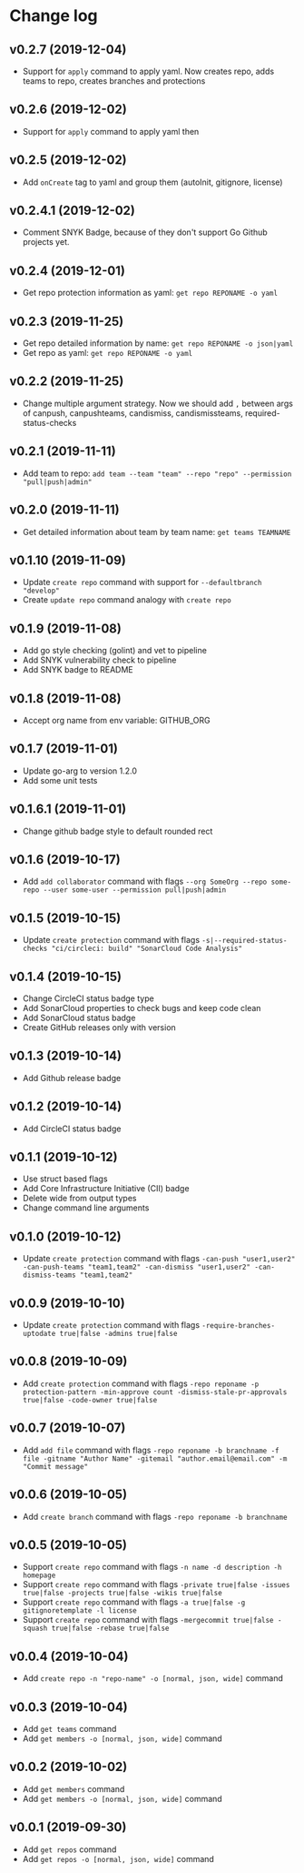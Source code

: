 # Change log

## v0.2.7 (2019-12-04)

 - Support for `apply` command to apply yaml. Now creates repo, adds teams to repo, creates branches and protections

## v0.2.6 (2019-12-02)

 - Support for `apply` command to apply yaml then

## v0.2.5 (2019-12-02)

 - Add `onCreate` tag to yaml and group them (autoInit, gitignore, license)

## v0.2.4.1 (2019-12-02)

 - Comment SNYK Badge, because of they don't support Go Github projects yet. 

## v0.2.4 (2019-12-01)

 - Get repo protection information as yaml: `get repo REPONAME -o yaml`

## v0.2.3 (2019-11-25)

 - Get repo detailed information by name: `get repo REPONAME -o json|yaml`
 - Get repo as yaml: `get repo REPONAME -o yaml`

## v0.2.2 (2019-11-25)

 - Change multiple argument strategy. Now we should add `,` between args of canpush, canpushteams, candismiss, candismissteams, required-status-checks

## v0.2.1 (2019-11-11)

 - Add team to repo: `add team --team "team" --repo "repo" --permission "pull|push|admin"`

## v0.2.0 (2019-11-11)

 - Get detailed information about team by team name: `get teams TEAMNAME`

## v0.1.10 (2019-11-09)

 - Update `create repo` command with support for `--defaultbranch "develop"`
 - Create `update repo` command analogy with `create repo`

## v0.1.9 (2019-11-08)

 - Add go style checking (golint) and vet to pipeline
 - Add SNYK vulnerability check to pipeline
 - Add SNYK badge to README

## v0.1.8 (2019-11-08)

 - Accept org name from env variable: GITHUB_ORG

## v0.1.7 (2019-11-01)

 - Update go-arg to version 1.2.0
 - Add some unit tests

## v0.1.6.1 (2019-11-01)

 - Change github badge style to default rounded rect

## v0.1.6 (2019-10-17)

 - Add `add collaborator` command with flags `--org SomeOrg --repo some-repo --user some-user --permission pull|push|admin`

## v0.1.5 (2019-10-15)

 - Update `create protection` command with flags `-s|--required-status-checks "ci/circleci: build" "SonarCloud Code Analysis"`

## v0.1.4 (2019-10-15)

 - Change CircleCI status badge type
 - Add SonarCloud properties to check bugs and keep code clean
 - Add SonarCloud status badge
 - Create GitHub releases only with version

## v0.1.3 (2019-10-14)

 - Add Github release badge

## v0.1.2 (2019-10-14)

 - Add CircleCI status badge

## v0.1.1 (2019-10-12)

 - Use struct based flags
 - Add Core Infrastructure Initiative (CII) badge
 - Delete wide from output types
 - Change command line arguments

## v0.1.0 (2019-10-12)

 - Update `create protection` command with flags `-can-push "user1,user2" -can-push-teams "team1,team2" -can-dismiss "user1,user2" -can-dismiss-teams "team1,team2"`

## v0.0.9 (2019-10-10)

 - Update `create protection` command with flags `-require-branches-uptodate true|false -admins true|false`

## v0.0.8 (2019-10-09)

 - Add `create protection` command with flags `-repo reponame -p protection-pattern -min-approve count -dismiss-stale-pr-approvals true|false -code-owner true|false`

## v0.0.7 (2019-10-07)

 - Add `add file` command with flags `-repo reponame -b branchname -f file -gitname "Author Name" -gitemail "author.email@email.com" -m "Commit message"`

## v0.0.6 (2019-10-05)

 - Add `create branch` command with flags `-repo reponame -b branchname`

## v0.0.5 (2019-10-05)

 - Support `create repo` command with flags `-n name -d description -h homepage`
 - Support `create repo` command with flags `-private true|false -issues true|false -projects true|false -wikis true|false`
 - Support `create repo` command with flags `-a true|false -g gitignoretemplate -l license`
 - Support `create repo` command with flags `-mergecommit true|false -squash true|false -rebase true|false`

## v0.0.4 (2019-10-04)

 - Add `create repo -n "repo-name" -o [normal, json, wide]` command

## v0.0.3 (2019-10-04)

 - Add `get teams` command
 - Add `get members -o [normal, json, wide]` command

## v0.0.2 (2019-10-02)

 - Add `get members` command
 - Add `get members -o [normal, json, wide]` command

## v0.0.1 (2019-09-30)

 - Add `get repos` command
 - Add `get repos -o [normal, json, wide]` command
